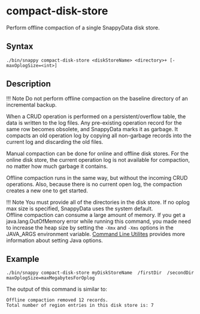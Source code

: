 # compact-disk-store

Perform offline compaction of a single SnappyData disk store.

## Syntax

```pre
./bin/snappy compact-disk-store <diskStoreName> <directory>+ [-maxOplogSize=<int>]
```

## Description

!!! Note
	Do not perform offline compaction on the baseline directory of an incremental backup.</p>
When a CRUD operation is performed on a persistent/overflow table, the data is written to the log files. Any pre-existing operation record for the same row becomes obsolete, and SnappyData marks it as garbage. It compacts an old operation log by copying all non-garbage records into the current log and discarding the old files.

Manual compaction can be done for online and offline disk stores. For the online disk store, the current operation log is not available for compaction, no matter how much garbage it contains.

Offline compaction runs in the same way, but without the incoming CRUD operations. Also, because there is no current open log, the compaction creates a new one to get started.

!!! Note
	You must provide all of the directories in the disk store. If no oplog max size is specified, SnappyData uses the system default.</br> Offline compaction can consume a large amount of memory. If you get a java.lang.OutOfMemory error while running this command, you made need to increase the heap size by setting the `-Xmx` and `-Xms` options in the JAVA_ARGS environment variable. [Command Line Utilites](../../reference/command_line_utilities/index.md) provides more information about setting Java options.


## Example

```pre
./bin/snappy compact-disk-store myDiskStoreName  /firstDir  /secondDir   
maxOplogSize=maxMegabytesForOplog
```

The output of this command is similar to:

```pre
Offline compaction removed 12 records.
Total number of region entries in this disk store is: 7
```

